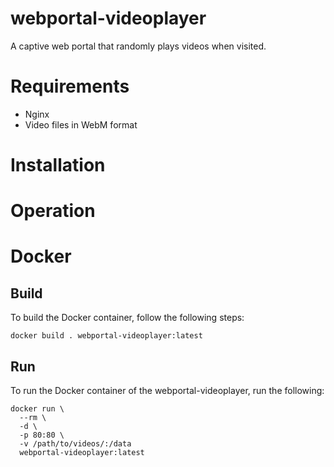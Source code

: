 # webportal-videoplayer

A captive web portal that randomly plays videos when visited.

# Requirements

* Nginx
* Video files in WebM format

# Installation

# Operation

# Docker

## Build

To build the Docker container, follow the following steps:

```
docker build . webportal-videoplayer:latest
```

## Run

To run the Docker container of the webportal-videoplayer, run the following:

```
docker run \
  --rm \
  -d \
  -p 80:80 \
  -v /path/to/videos/:/data
  webportal-videoplayer:latest
```
